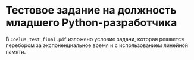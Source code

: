 # Тестовое задание на должность младшего Python-разработчика

В `Coelus_test_final.pdf` изложено условие задачи, которая решается перебором за 
экспоненциальное время и с использованием линейной памяти.
